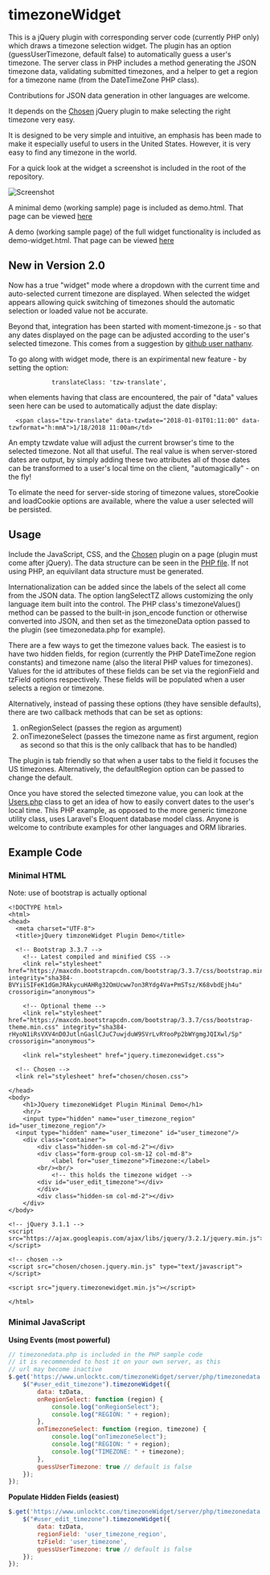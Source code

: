 # timezoneWidget
This is a jQuery plugin with corresponding server code (currently PHP only) which draws a timezone selection widget. The plugin has an option (guessUserTimezone, default false) to automatically guess a user's timezone. The server class in PHP includes a method generating the JSON timezone data, validating submitted timezones, and a helper to get a region for a timezone name (from the DateTimeZone PHP class). 

Contributions for JSON data generation in other languages are welcome.

It depends on the [Chosen](https://harvesthq.github.io/chosen/ "Chosen jQuery autocomplete plugin") jQuery plugin to make selecting the right timezone very easy.

It is designed to be very simple and intuitive, an emphasis has been made to make it especially useful to users in the United States. However, it is very easy to find any timezone in the world.

For a quick look at the widget a screenshot is included in the root of the repository. 

![Screenshot](https://github.com/peterjtracey/timezoneWidget/blob/master/timezonewidgetscreenshot.png?raw=true "Screenshot")

A minimal demo (working sample) page is included as demo.html. That page can be viewed [here](https://peterjtracey.github.io/timezoneWidget/demo.html "Minimal Demo of JQuery Timezone Widget")

A demo (working sample page) of the full widget functionality is included as demo-widget.html. That page can be viewed [here](https://peterjtracey.github.io/timezoneWidget/demo.html "Full Demo of JQuery Timezone Widget")

## New in Version 2.0

Now has a true "widget" mode where a dropdown with the current time and auto-selected current timezone are displayed. When selected the widget appears allowing quick switching of timezones should the automatic selection or loaded value not be accurate.

Beyond that, integration has been started with moment-timezone.js - so that any dates displayed on the page can be adjusted according to the user's selected timezone. This comes from a suggestion by [github user nathanv](https://github.com/nathanv).

To go along with widget mode, there is an expirimental new feature - by
setting the option: 
```
			translateClass: 'tzw-translate',
```
when elements having that class are encountered, the pair of "data" values seen here can be used to automatically adjust the date display: 
```
  <span class="tzw-translate" data-tzwdate="2018-01-01T01:11:00" data-tzwformat="h:mmA">1/18/2018 11:00am</td>
```
An empty tzwdate value will adjust the current browser's time to the selected timezone. Not all that useful. The real value is when server-stored dates are output, by simply adding these two attributes all of those dates can be transformed to a user's local time on the client, "automagically" - on the fly!

To elimate the need for server-side storing of timezone values, storeCookie and loadCookie options are available, where the value a user selected will be persisted.

## Usage

Include the JavaScript, CSS, and the [Chosen](https://harvesthq.github.io/chosen/ "Chosen jQuery autocomplete plugin") plugin on a page (plugin must come after jQuery). The data structure can be seen in the [PHP file](https://github.com/peterjtracey/timezoneWidget/blob/master/server/php/TimezoneWidget.php). If not using PHP, an equivilant data structure must be generated. 

Internationalization can be added since the labels of the select all come from the JSON data. The option langSelectTZ allows customizing the only language item built into the control. The PHP class's timezoneValues() method can be passed to the built-in json_encode function or otherwise converted into JSON, and then set as the timezoneData option passed to the plugin (see timezonedata.php for example).

There are a few ways to get the timezone values back. The easiest is to have two hidden fields, for region (currently the PHP DateTimeZone region constants) and timezone name (also the literal PHP values for timezones). Values for the id attributes of these fields can be set via the regionField and tzField options respectively. These fields will be populated when a user selects a region or timezone.

Alternatively, instead of passing these options (they have sensible defaults), there are two callback methods that can be set as options: 

1. onRegionSelect (passes the region as argument)
2. onTimezoneSelect (passes the timezone name as first argument, region as second so that this is the only callback that has to be handled)

The plugin is tab friendly so that when a user tabs to the field it focuses the US timezones. Alternatively, the defaultRegion option can be passed to change the default.

Once you have stored the selected timezone value, you can look at the [Users.php](https://github.com/peterjtracey/timezoneWidget/blob/master/server/php/Users.php) class to get an idea of how to easily convert dates to the user's local time. This PHP example, as opposed to the more generic timezone utility class, uses Laravel's Eloquent database model class. Anyone is welcome to contribute examples for other languages and ORM libraries.

## Example Code

### Minimal HTML

Note: use of bootstrap is actually optional

```
<!DOCTYPE html>
<html>
<head>
  <meta charset="UTF-8">
  <title>jQuery timzoneWidget Plugin Demo</title>

  <!-- Bootstrap 3.3.7 -->
	<!-- Latest compiled and minified CSS -->
	<link rel="stylesheet" href="https://maxcdn.bootstrapcdn.com/bootstrap/3.3.7/css/bootstrap.min.css" integrity="sha384-BVYiiSIFeK1dGmJRAkycuHAHRg32OmUcww7on3RYdg4Va+PmSTsz/K68vbdEjh4u" crossorigin="anonymous">

	<!-- Optional theme -->
	<link rel="stylesheet" href="https://maxcdn.bootstrapcdn.com/bootstrap/3.3.7/css/bootstrap-theme.min.css" integrity="sha384-rHyoN1iRsVXV4nD0JutlnGaslCJuC7uwjduW9SVrLvRYooPp2bWYgmgJQIXwl/Sp" crossorigin="anonymous">

	<link rel="stylesheet" href="jquery.timezonewidget.css">

  <!-- Chosen -->
  <link rel="stylesheet" href="chosen/chosen.css">

</head>
<body>
	<h1>JQuery timezoneWidget Plugin Minimal Demo</h1>
	<hr/>
	<input type="hidden" name="user_timezone_region" id="user_timezone_region"/>
  <input type="hidden" name="user_timezone" id="user_timezone"/>
	<div class="container">
		<div class="hidden-sm col-md-2"></div>
		<div class="form-group col-sm-12 col-md-8">
			<label for="user_timezone">Timezone:</label>
	    <br/><br/>
			<!-- this holds the timezone widget -->
	    <div id="user_edit_timezone"></div>
		</div>
		<div class="hidden-sm col-md-2"></div>
	</div>
</body>

<!-- jQuery 3.1.1 -->
<script src="https://ajax.googleapis.com/ajax/libs/jquery/3.2.1/jquery.min.js"></script>

<!-- chosen -->
<script src="chosen/chosen.jquery.min.js" type="text/javascript"></script>

<script src="jquery.timezonewidget.min.js"></script>

</html>
```


### Minimal JavaScript

<strong>Using Events (most powerful)</strong>
```javascript
// timezonedata.php is included in the PHP sample code
// it is recommended to host it on your own server, as this
// url may become inactive
$.get('https://www.unlocktc.com/timezoneWidget/server/php/timezonedata.php', function (tzData) { 
	$("#user_edit_timezone").timezoneWidget({
		data: tzData,
		onRegionSelect: function (region) {
			console.log("onRegionSelect");
			console.log("REGION: " + region);
		},
		onTimezoneSelect: function (region, timezone) {
			console.log("onTimezoneSelect");
			console.log("REGION: " + region);
			console.log("TIMEZONE: " + timezone);
		},
		guessUserTimezone: true // default is false
	});
});
```

<strong>Populate Hidden Fields (easiest)</strong>
```javascript
$.get('https://www.unlocktc.com/timezoneWidget/server/php/timezonedata.php', function (tzData) { 
	$("#user_edit_timezone").timezoneWidget({
		data: tzData,
		regionField: 'user_timezone_region',
		tzField: 'user_timezone',
		guessUserTimezone: true // default is false
	});
});
```